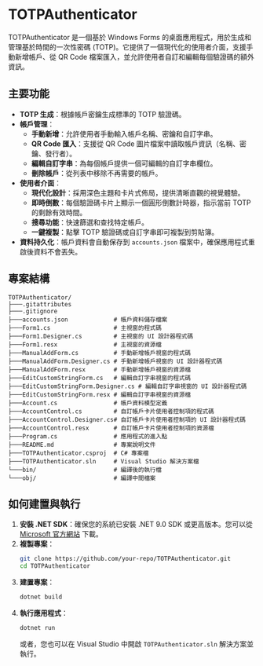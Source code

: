 # TOTPAuthenticator

TOTPAuthenticator 是一個基於 Windows Forms 的桌面應用程式，用於生成和管理基於時間的一次性密碼 (TOTP)。它提供了一個現代化的使用者介面，支援手動新增帳戶、從 QR Code 檔案匯入，並允許使用者自訂和編輯每個驗證碼的額外資訊。

## 主要功能

*   **TOTP 生成**：根據帳戶密鑰生成標準的 TOTP 驗證碼。
*   **帳戶管理**：
    *   **手動新增**：允許使用者手動輸入帳戶名稱、密鑰和自訂字串。
    *   **QR Code 匯入**：支援從 QR Code 圖片檔案中讀取帳戶資訊（名稱、密鑰、發行者）。
    *   **編輯自訂字串**：為每個帳戶提供一個可編輯的自訂字串欄位。
    *   **刪除帳戶**：從列表中移除不再需要的帳戶。
*   **使用者介面**：
    *   **現代化設計**：採用深色主題和卡片式佈局，提供清晰直觀的視覺體驗。
    *   **即時倒數**：每個驗證碼卡片上顯示一個圓形倒數計時器，指示當前 TOTP 的剩餘有效時間。
    *   **搜尋功能**：快速篩選和查找特定帳戶。
    *   **一鍵複製**：點擊 TOTP 驗證碼或自訂字串即可複製到剪貼簿。
*   **資料持久化**：帳戶資料會自動保存到 `accounts.json` 檔案中，確保應用程式重啟後資料不會丟失。

## 專案結構

```
TOTPAuthenticator/
├───.gitattributes
├───.gitignore
├───accounts.json             # 帳戶資料儲存檔案
├───Form1.cs                  # 主視窗的程式碼
├───Form1.Designer.cs         # 主視窗的 UI 設計器程式碼
├───Form1.resx                # 主視窗的資源檔
├───ManualAddForm.cs          # 手動新增帳戶視窗的程式碼
├───ManualAddForm.Designer.cs # 手動新增帳戶視窗的 UI 設計器程式碼
├───ManualAddForm.resx        # 手動新增帳戶視窗的資源檔
├───EditCustomStringForm.cs   # 編輯自訂字串視窗的程式碼
├───EditCustomStringForm.Designer.cs # 編輯自訂字串視窗的 UI 設計器程式碼
├───EditCustomStringForm.resx # 編輯自訂字串視窗的資源檔
├───Account.cs                # 帳戶資料模型定義
├───AccountControl.cs         # 自訂帳戶卡片使用者控制項的程式碼
├───AccountControl.Designer.cs# 自訂帳戶卡片使用者控制項的 UI 設計器程式碼
├───AccountControl.resx       # 自訂帳戶卡片使用者控制項的資源檔
├───Program.cs                # 應用程式的進入點
├───README.md                 # 專案說明文件
├───TOTPAuthenticator.csproj  # C# 專案檔
├───TOTPAuthenticator.sln     # Visual Studio 解決方案檔
└───bin/                      # 編譯後的執行檔
└───obj/                      # 編譯中間檔案
```

## 如何建置與執行

1.  **安裝 .NET SDK**：確保您的系統已安裝 .NET 9.0 SDK 或更高版本。您可以從 [Microsoft 官方網站](https://dotnet.microsoft.com/download) 下載。
2.  **複製專案**：
    ```bash
    git clone https://github.com/your-repo/TOTPAuthenticator.git
    cd TOTPAuthenticator
    ```
3.  **建置專案**：
    ```bash
    dotnet build
    ```
4.  **執行應用程式**：
    ```bash
    dotnet run
    ```
    或者，您也可以在 Visual Studio 中開啟 `TOTPAuthenticator.sln` 解決方案並執行。
